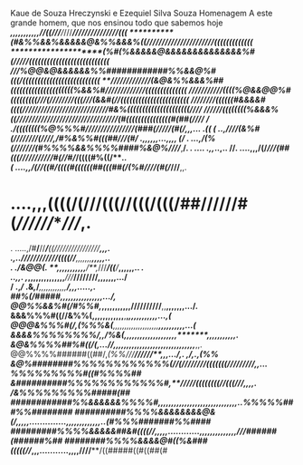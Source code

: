 Kaue de Souza Hreczynski e Ezequiel Silva Souza
Homenagem
A este grande homem, que nos ensinou todo que sabemos hoje
***************,,,,*,*,,,,,,*/*/((///************/*///********///////////////(((
**********************(#&%%&&%&&&&&@&%%&&&%((//////////////////////(((((((((((((
********************(%#(%&&&&&@&&&&&&&&&&&&&&%#(/////(((((((((((((((((((((((((((
***************///%@@&@&&&&&&%%############%%&&@%#(((/((((((((((((((((((((((((((
**/////////////(&@&%%&&&%##(((((((((((((((((((((%&&%#/////////////((((((((((((((
///////////((((%@&&@@%#(((((((((///(////////(((///(&&#(//(((((((((((((((((((((((
////////((((((#&&&&#((((////////////////////////////#&%(((((((((((((((((((((////
//////((((((((%&&&%((/////////////////////////////////(#(((((((((((((((#(##(////
/ .*/((((((((%@%%%#//////////////************//(###(/////(#(/**,,,...        .((
(   ..,*////(&%#(////////(////**********,*/#%&%%#(((##///(#/      .,,,,,,...,,,,
(/ . ...,**/(%(///////(#%%%%&&%%%%####%&@%***////***,**/. *.      .... .,,*..,..
//.  ....,,,/(/*///(##(((///////////#(//#/*/((((#%((/****..                     
(*    ....,,/(//((#/((((#((((((##(((##(/(%#////(#(/*///**,,.                    
#     ....,,,((((/(///(((//(((/(((/##//////#(*//////***///*,.                   
.      .....,/#****/****//***/****((////////////////*****,,,.                   
       .,..**//*****//////////((((//**,,,,,,,**********,,,,,..                  
. ./&@@(.  **,****,,,,,,,,,,****/**,*///***/((**/***,,,,,,.. *.                 
   ..,,.   ,*,,****,,,,,,,,,,,,***///*****////////**,,,,,,,.../                 
/   .,*/* .&*,*/***,,,,,,,,,,,,******/****************,,,.....,.                
##%(***/#####*,*****,,,,,,,,,,************************,,,,,.../,                
@@%%&&%#(/#%%#*,***,,,,,,,,,,****,**//////////**,,**,,,,,,,.../.                
&&&%%%#((//&%%(,****,,,,,,,,,,,******,**,******,,,,,,,,,,,...,(                 
@@@&%%%#(/*,(%%%&(**,,,,,,,,,,,,,,,,,,,,********,,,,,,,,,,...(                  
&&&&%%%%%%%%/,,/%&(**,,,,,,,,,,,,,,,,,,,,*******,,,,,,,,,,,.                    
&@&%%%%##%#((/(,...//**,,,,,,,,,,,,,,,,,,,,,,,,,,,,,,,***,,.                    
@@%%%%######((##/,*(%%///**********************//////**,,,.../****,.    ,/,.,(%%
&@%########%%%%%%%%%%%%(*//(////////(((((((/////////***,,... %%%%%%%%%#((#%%%%##
&##########%%%%%%%%%%%%#*,*****/////((((((((//(((///***,,,,. /&%%%%%%%%%#####(##
############%%&&&&&&%%%%#,,,,,,,,,,,,,,,,,,,,,*,,,***,,,,,,..*%%%%%###%%########
##########%%%%&&&&&&&&@&(/*,,,,,..............,,,,,,,,,,,,,..*(#%%%#######%%####
#########%%%%&&&&&##&#((((//,,,,,............,,,,,,,,,,,,,,*//*/######(######%##
########%%%%&&&&@#((%&###(((((//*,,,...........,,,,****////****/((#####((#((##(#
